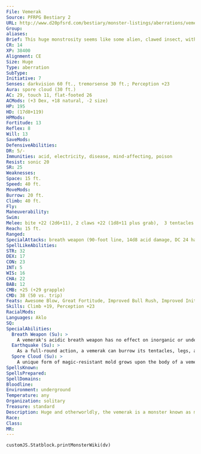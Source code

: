 ```yaml
---
File: Vemerak
Source: PFRPG Bestiary 2
URL: http://www.d20pfsrd.com/bestiary/monster-listings/aberrations/vemerak
Group: 
aliases: 
Brief: This huge monstrosity seems like some alien, clawed insect, with vaguely humanoid features and three tentacular tails.
CR: 14
XP: 38400
Alignment: CE
Size: Huge
Type: aberration
SubType: 
Initiative: 7
Senses: darkvision 60 ft., tremorsense 30 ft.; Perception +23
Aura: spore cloud (30 ft.)
AC: 29, touch 11, flat-footed 26
ACMods: (+3 Dex, +18 natural, -2 size)
HP: 195
HD: (17d8+119)
HPMods: 
Fortitude: 13
Reflex: 8
Will: 13
SaveMods: 
DefensiveAbilities: 
DR: 5/-
Immunities: acid, electricity, disease, mind-affecting, poison
Resist: sonic 20
SR: 25
Weaknesses: 
Space: 15 ft.
Speed: 40 ft.
MoveMods: 
Burrow: 20 ft.
Climb: 40 ft.
Fly: 
Maneuverability: 
Swim: 
Melee: bite +22 (2d6+11), 2 claws +22 (1d8+11 plus grab),  3 tentacles +19 (1d6+5 plus grab)
Reach: 15 ft.
Ranged: 
SpecialAttacks: breath weapon (90-foot line, 14d8 acid damage, DC 24 half, once every 1d4 rounds), constrict (tentacles 1d6+5 or claws 1d8+11), earthquake
SpellLikeAbilities: 
STR: 32
DEX: 17
CON: 23
INT: 5
WIS: 16
CHA: 22
BAB: 12
CMB: +25 (+29 grapple)
CMD: 38 (50 vs. trip)
Feats: Awesome Blow, Great Fortitude, Improved Bull Rush, Improved Initiative, Multiattack, Power Attack, Toughness, Weapon Focus (bite), Weapon Focus (claws)
Skills: Climb +19, Perception +23
RacialMods: 
Languages: Aklo
SQ: 
SpecialAbilities:
  Breath Weapon (Su): >
    A vemerak's acidic breath weapon has no effect on inorganic or undead material. If the breath weapon deals damage to a living fleshy creature, the acid creates a transparent cloud of foul-smelling vapor that fills that creature's space and persists for 1 round. Any creature in or passing through the cloud must make a DC 24 Fortitude save or be nauseated for 1d4 rounds. This cloud is a poison effect. The save DCs are Constitution-based.
  Earthquake (Su): >
    As a full-round action, a vemerak can burrow its tentacles, legs, and mouth into the ground-this action does not provoke attacks of opportunity. At the start of the next round, it creates an effect identical to an earthquake spell (CL 17th). A vemerak can maintain this zone of trembling earth indefinitely, as long as it continues to take full-round actions to maintain the effect.
  Spore Cloud (Su): >
    A unique form of magic-resistant mold grows upon the body of a vemerak. This mold is the source of the vemerak's spell resistance. When the vemerak moves, the mold exudes a cloud of spores in a 30-foot radius that acts as a targeted greater dispel magic (CL 17th) against the highest caster level magical effect the cloud touches as part of the vemerak's move that turn.
SpellsKnown: 
SpellsPrepared: 
SpellDomains: 
Bloodline: 
Environment: underground
Temperature: any
Organization: solitary
Treasure: standard
Description: Huge and otherworldly, the vemerak is a monster known as much for its disturbing appearance as its violent and cruel disposition.  A vemerak is 10 feet tall and 20 feet long, its tentaclelike tails adding a further 15 feet to its length. It weighs just over 6 tons. Caverns that serve as lairs to these creatures invariably possess disturbing shrines where the creatures offer up portions of every meal to dark gods that dwell deep below the sane world-as a result, many believe that vemeraks exist as the physical manifestation of the will of a particularly violent and insane deity.
Race: 
Class: 
MR: 
---
```

```dataviewjs
customJS.Statblock.printMonsterWiki(dv)
```
